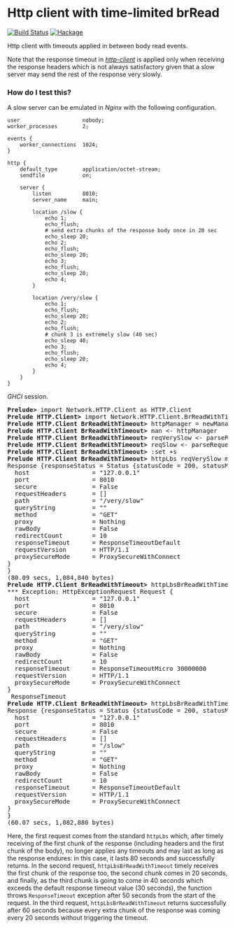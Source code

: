 Http client with time-limited brRead
====================================

[![Build Status](https://github.com/lyokha/http-client-brread-timeout/workflows/CI/badge.svg)](https://github.com/lyokha/http-client-brread-timeout/actions?query=workflow%3ACI)
[![Hackage](https://img.shields.io/hackage/v/http-client-brread-timeout.svg?label=hackage%20%7C%20http-client-brread-timeout&logo=haskell&logoColor=%239580D1)](https://hackage.haskell.org/package/http-client-brread-timeout)

Http client with timeouts applied in between body read events.

Note that the response timeout in
[*http-client*](https://github.com/snoyberg/http-client) is applied only when
receiving the response headers which is not always satisfactory given that a
slow server may send the rest of the response very slowly.

### How do I test this?

A slow server can be emulated in *Nginx* with the following configuration.

```nginx
user                    nobody;
worker_processes        2;

events {
    worker_connections  1024;
}

http {
    default_type        application/octet-stream;
    sendfile            on;

    server {
        listen          8010;
        server_name     main;

        location /slow {
            echo 1;
            echo_flush;
            # send extra chunks of the response body once in 20 sec
            echo_sleep 20;
            echo 2;
            echo_flush;
            echo_sleep 20;
            echo 3;
            echo_flush;
            echo_sleep 20;
            echo 4;
        }

        location /very/slow {
            echo 1;
            echo_flush;
            echo_sleep 20;
            echo 2;
            echo_flush;
            # chunk 3 is extremely slow (40 sec)
            echo_sleep 40;
            echo 3;
            echo_flush;
            echo_sleep 20;
            echo 4;
        }
    }
}
```

*GHCI* session.

<pre>
<b>Prelude&gt;</b> import Network.HTTP.Client as HTTP.Client
<b>Prelude HTTP.Client&gt;</b> import Network.HTTP.Client.BrReadWithTimeout as BrReadWithTimeout
<b>Prelude HTTP.Client BrReadWithTimeout&gt;</b> httpManager = newManager defaultManagerSettings
<b>Prelude HTTP.Client BrReadWithTimeout&gt;</b> man &lt;- httpManager
<b>Prelude HTTP.Client BrReadWithTimeout&gt;</b> reqVerySlow &lt;- parseRequest "GET http://127.0.0.1:8010/very/slow"
<b>Prelude HTTP.Client BrReadWithTimeout&gt;</b> reqSlow &lt;- parseRequest "GET http://127.0.0.1:8010/slow"
<b>Prelude HTTP.Client BrReadWithTimeout&gt;</b> :set +s
<b>Prelude HTTP.Client BrReadWithTimeout&gt;</b> httpLbs reqVerySlow man
Response {responseStatus = Status {statusCode = 200, statusMessage = "OK"}, responseVersion = HTTP/1.1, responseHeaders = [("Server","nginx/1.22.0"),("Date","Thu, 23 Jun 2022 22:04:02 GMT"),("Content-Type","application/octet-stream"),("Transfer-Encoding","chunked"),("Connection","keep-alive")], responseBody = "1\n2\n3\n4\n", responseCookieJar = CJ {expose = []}, responseClose' = ResponseClose, responseOriginalRequest = Request {
  host                 = "127.0.0.1"
  port                 = 8010
  secure               = False
  requestHeaders       = []
  path                 = "/very/slow"
  queryString          = ""
  method               = "GET"
  proxy                = Nothing
  rawBody              = False
  redirectCount        = 10
  responseTimeout      = ResponseTimeoutDefault
  requestVersion       = HTTP/1.1
  proxySecureMode      = ProxySecureWithConnect
}
}
(80.09 secs, 1,084,840 bytes)
<b>Prelude HTTP.Client BrReadWithTimeout&gt;</b> httpLbsBrReadWithTimeout reqVerySlow man
&ast;&ast;&ast; Exception: HttpExceptionRequest Request {
  host                 = "127.0.0.1"
  port                 = 8010
  secure               = False
  requestHeaders       = []
  path                 = "/very/slow"
  queryString          = ""
  method               = "GET"
  proxy                = Nothing
  rawBody              = False
  redirectCount        = 10
  responseTimeout      = ResponseTimeoutMicro 30000000
  requestVersion       = HTTP/1.1
  proxySecureMode      = ProxySecureWithConnect
}
 ResponseTimeout
<b>Prelude HTTP.Client BrReadWithTimeout&gt;</b> httpLbsBrReadWithTimeout reqSlow man
Response {responseStatus = Status {statusCode = 200, statusMessage = "OK"}, responseVersion = HTTP/1.1, responseHeaders = [("Server","nginx/1.22.0"),("Date","Thu, 23 Jun 2022 22:08:46 GMT"),("Content-Type","application/octet-stream"),("Transfer-Encoding","chunked"),("Connection","keep-alive")], responseBody = "1\n2\n3\n4\n", responseCookieJar = CJ {expose = []}, responseClose' = ResponseClose, responseOriginalRequest = Request {
  host                 = "127.0.0.1"
  port                 = 8010
  secure               = False
  requestHeaders       = []
  path                 = "/slow"
  queryString          = ""
  method               = "GET"
  proxy                = Nothing
  rawBody              = False
  redirectCount        = 10
  responseTimeout      = ResponseTimeoutDefault
  requestVersion       = HTTP/1.1
  proxySecureMode      = ProxySecureWithConnect
}
}
(60.07 secs, 1,082,880 bytes)
</pre>

Here, the first request comes from the standard `httpLbs` which, after timely
receiving of the first chunk of the response (including headers and the first
chunk of the body), no longer applies any timeouts and may last as long as the
response endures: in this case, it lasts 80 seconds and successfully returns.
In the second request, `httpLbsBrReadWithTimeout` timely receives the first
chunk of the response too, the second chunk comes in 20 seconds, and finally,
as the third chunk is going to come in 40 seconds which exceeds the default
response timeout value (30 seconds), the function throws `ResponseTimeout`
exception after 50 seconds from the start of the request. In the third request,
`httpLbsBrReadWithTimeout` returns successfully after 60 seconds because every
extra chunk of the response was coming every 20 seconds without triggering the
timeout.

